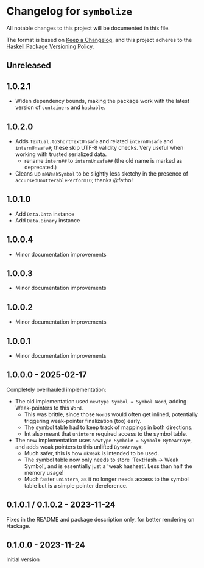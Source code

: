# Changelog for `symbolize`

All notable changes to this project will be documented in this file.

The format is based on [Keep a Changelog](https://keepachangelog.com/en/1.0.0/),
and this project adheres to the
[Haskell Package Versioning Policy](https://pvp.haskell.org/).

## Unreleased

## 1.0.2.1

- Widen dependency bounds, making the package work with the latest version of `containers` and `hashable`.

## 1.0.2.0

- Adds `Textual.toShortTextUnsafe` and related `internUnsafe` and `internUnsafe#`; these skip UTF-8 validity checks. Very useful when working with trusted serialized data.
  - rename `intern##` to `internUnsafe##` (the old name is marked as deprecated.)
- Cleans up `mkWeakSymbol` to be slightly less sketchy in the presence of `accursedUnutterablePerformIO`; thanks @fatho!

## 1.0.1.0

- Add `Data.Data` instance
- Add `Data.Binary` instance

## 1.0.0.4

- Minor documentation improvements

## 1.0.0.3

- Minor documentation improvements

## 1.0.0.2

- Minor documentation improvements

## 1.0.0.1

- Minor documentation improvements

## 1.0.0.0 - 2025-02-17

Completely overhauled implementation:
- The old implementation used `newtype Symbol = Symbol Word`, adding Weak-pointers to this `Word`.
  - This was brittle, since those `Word`s would often get inlined, potentially triggering weak-pointer finalization (too) early.
  - The symbol table had to keep track of mappings in both directions.
  - Int also meant that `unintern` required access to the symbol table.
- The new implementation uses `newtype Symbol# = Symbol# ByteArray#`, and adds weak pointers to this unlifted `ByteArray#`.
  - Much safer, this is how `mkWeak` is intended to be used.
  - The symbol table now only needs to store 'TextHash -> Weak Symbol', and is essentially just a 'weak hashset'. Less than half the memory usage!
  - Much faster `unintern`, as it no longer needs access to the symbol table but is a simple pointer dereference.

## 0.1.0.1 / 0.1.0.2 - 2023-11-24
Fixes in the README and package description only, for better rendering on Hackage.

## 0.1.0.0 - 2023-11-24
Initial version
